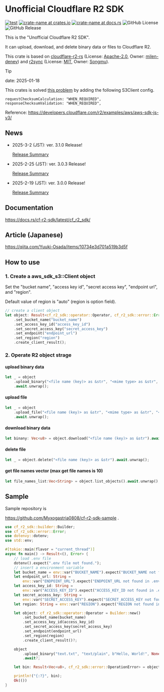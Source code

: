 # Unofficial Cloudflare R2 SDK

[![test](https://github.com/Myxogastria0808/cf-r2-sdk/actions/workflows/test.yaml/badge.svg)](https://github.com/Myxogastria0808/cf-r2-sdk/actions/workflows/test.yaml)
[![crate-name at crates.io](https://img.shields.io/crates/v/cf-r2-sdk.svg)](https://crates.io/crates/cf-r2-sdk)
[![crate-name at docs.rs](https://docs.rs/cf-r2-sdk/badge.svg)](https://docs.rs/cf-r2-sdk)
![GitHub License](https://img.shields.io/github/license/Myxogastria0808/cf-r2-sdk)
![GitHub Release](https://img.shields.io/github/v/release/Myxogastria0808/cf-r2-sdk)

This is the "Unofficial Cloudflare R2 SDK".

It can upload, download, and delete binary data or files to Cloudflare R2.

This crate is based on [cloudflare-r2-rs](https://crates.io/crates/cloudflare-r2-rs) (License: [Apache-2.0](https://choosealicense.com/licenses/apache-2.0/), Owner: [milen-denev](https://github.com/milen-denev)) and [r2sync](https://crates.io/crates/r2sync) (License: [MIT](https://github.com/Songmu/r2sync/blob/main/LICENSE), Owner: [Songmu](https://github.com/Songmu)).

> [!TIP]
> date: 2025-01-18
>
> This crates is solved [this problem](https://www.cloudflarestatus.com/incidents/t5nrjmpxc1cj) by adding the following S3Client config.
>
> ```
> requestChecksumCalculation: "WHEN_REQUIRED",
> responseChecksumValidation: "WHEN_REQUIRED",
> ```
>
> Reference: https://developers.cloudflare.com/r2/examples/aws/aws-sdk-js-v3/

## News

- 2025-3-2 (JST): ver. 3.1.0 Release!

  [Release Summary](https://github.com/Myxogastria0808/cf-r2-sdk/releases/tag/3.1.0)

- 2025-2-25 (JST): ver. 3.0.3 Release!

  [Release Summary](https://github.com/Myxogastria0808/cf-r2-sdk/releases/tag/3.0.3)

- 2025-2-19 (JST): ver. 3.0.0 Release!

  [Release Summary](https://github.com/Myxogastria0808/cf-r2-sdk/releases/tag/3.0.0)

## Documentation

https://docs.rs/cf-r2-sdk/latest/cf_r2_sdk/

## Article (Japanese)

https://qiita.com/Yuuki-Osada/items/10734e3d701a519b3d5f

## How to use

### 1. Create a aws_sdk_s3::Client object

Set the "bucket name", "access key id", "secret access key", "endpoint url", and "region".

Default value of region is "auto" (region is option field).

```rust
// create a client object
let object: Result<cf_r2_sdk::operator::Operator, cf_r2_sdk::error::Error> = Builder::new()
    .set_bucket_name("bucket_name")
    .set_access_key_id("access_key_id")
    .set_secret_access_key("secret_access_key")
    .set_endpoint("endpoint_url")
    .set_region("region")
    .create_client_result();
```

### 2. Operate R2 object strage

#### upload binary data

```rust
let _ = object
    .upload_binary("<file name (key)> as &str", "<mime type> as &str", "<binary data> as &[u8]", "<cache> as Option<&str> (None is 'no-cache')")
    .await.unwrap();
```

#### upload file

```rust
let _ = object
    .upload_file("<file name (key)> as &str", "<mime type> as &str", "<file path> as &str", "<cache> as Option<&str> (None is "no-cache")")
    .await.unwrap();
```

#### download binary data

```rust
let binany: Vec<u8> = object.download("<file name (key)> as &str").await.unwrap();
```

#### delete file

```rust
let _ = object.delete("<file name (key)> as &str").await.unwrap();
```

#### get file names vector (max get file names is 10)

```rust
let file_names_list:Vec<String> = object.list_objects().await.unwrap();
```

## Sample

Sample repository is

https://github.com/Myxogastria0808/cf-r2-sdk-sample .

```rust
use cf_r2_sdk::builder::Builder;
use cf_r2_sdk::error::Error;
use dotenvy::dotenv;
use std::env;

#[tokio::main(flavor = "current_thread")]
async fn main() -> Result<(), Error> {
    // load .env file
    dotenv().expect(".env file not found.");
    // insert a environment variable
    let bucket_name = env::var("BUCKET_NAME").expect("BUCKET_NAME not found in .env file.");
    let endpoint_url: String =
        env::var("ENDPOINT_URL").expect("ENDPOINT_URL not found in .env file.");
    let access_key_id: String =
        env::var("ACCESS_KEY_ID").expect("ACCESS_KEY_ID not found in .env file.");
    let secret_access_key: String =
        env::var("SECRET_ACCESS_KEY").expect("SECRET_ACCESS_KEY not found in .env file.");
    let region: String = env::var("REGION").expect("REGION not found in .env file.");

    let object: cf_r2_sdk::operator::Operator = Builder::new()
        .set_bucket_name(bucket_name)
        .set_access_key_id(access_key_id)
        .set_secret_access_key(secret_access_key)
        .set_endpoint(endpoint_url)
        .set_region(region)
        .create_client_result()?;

    object
        .upload_binary("text.txt", "text/plain", b"Hello, World!", None)
        .await?;

    let bin: Result<Vec<u8>, cf_r2_sdk::error::OperationError> = object.download("text.txt").await;

    println!("{:?}", bin);
    Ok(())
}
```
